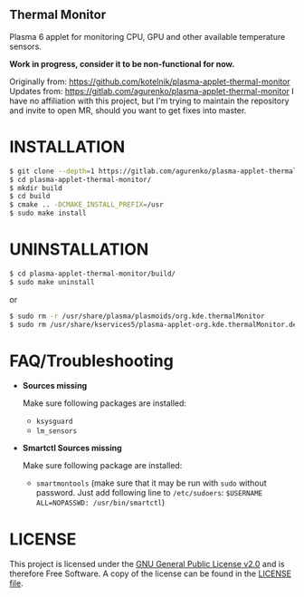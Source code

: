 Thermal Monitor
---------------
Plasma 6 applet for monitoring CPU, GPU and other available temperature sensors.

**Work in progress, consider it to be non-functional for now.**

Originally from: https://github.com/kotelnik/plasma-applet-thermal-monitor
Updates from: https://gitlab.com/agurenko/plasma-applet-thermal-monitor
I have no affiliation with this project, but I'm trying to maintain the repository and invite to open MR, should you want to get fixes into master.

# INSTALLATION

```sh
$ git clone --depth=1 https://gitlab.com/agurenko/plasma-applet-thermal-monitor.git
$ cd plasma-applet-thermal-monitor/
$ mkdir build
$ cd build
$ cmake .. -DCMAKE_INSTALL_PREFIX=/usr
$ sudo make install
```

# UNINSTALLATION

```sh
$ cd plasma-applet-thermal-monitor/build/
$ sudo make uninstall
```

or

```sh
$ sudo rm -r /usr/share/plasma/plasmoids/org.kde.thermalMonitor
$ sudo rm /usr/share/kservices5/plasma-applet-org.kde.thermalMonitor.desktop
```
# FAQ/Troubleshooting

- **Sources missing**

  Make sure following packages are installed:

    - `ksysguard`
    - `lm_sensors`

- **Smartctl Sources missing**

  Make sure following package are installed:

    - `smartmontools` (make sure that it may be run with `sudo` without password. Just add following line to `/etc/sudoers`: `$USERNAME ALL=NOPASSWD: /usr/bin/smartctl`)

# LICENSE

This project is licensed under the [GNU General Public License v2.0](https://www.gnu.org/licenses/gpl-2.0.html) and is therefore Free Software. A copy of the license can be found in the [LICENSE file](LICENSE).
